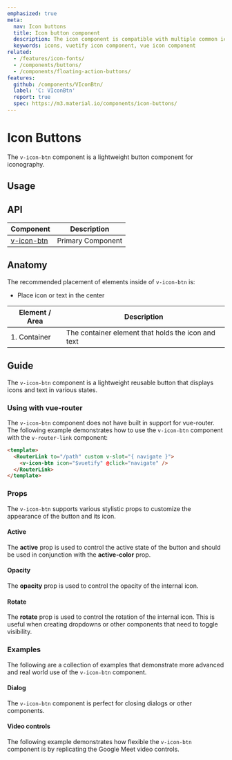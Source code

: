 ```yaml
---
emphasized: true
meta:
  nav: Icon buttons
  title: Icon button component
  description: The icon component is compatible with multiple common icon fonts such as Material Design Icons, Font Awesome and more.
  keywords: icons, vuetify icon component, vue icon component
related:
  - /features/icon-fonts/
  - /components/buttons/
  - /components/floating-action-buttons/
features:
  github: /components/VIconBtn/
  label: 'C: VIconBtn'
  report: true
  spec: https://m3.material.io/components/icon-buttons/
---
```


# Icon Buttons

The `v-icon-btn` component is a lightweight button component for iconography.

<PageFeatures />

## Usage

<ExamplesUsage name="v-icon-btn" />

<PromotedEntry />

## API

| Component | Description |
| - | - |
| [v-icon-btn](/api/v-icon-btn/) | Primary Component |

<ApiInline hide-links />

## Anatomy

The recommended placement of elements inside of `v-icon-btn` is:

* Place icon or text in the center

| Element / Area | Description |
| - | - |
| 1. Container | The container element that holds the icon and text |

## Guide

The `v-icon-btn` component is a lightweight reusable button that displays icons and text in various states.

### Using with vue-router

The `v-icon-btn` component does not have built in support for vue-router. The following example demonstrates how to use the `v-icon-btn` component with the `v-router-link` component:

```html
<template>
  <RouterLink to="/path" custom v-slot="{ navigate }">
    <v-icon-btn icon="$vuetify" @click="navigate" />
  </RouterLink>
</template>
```

### Props

The `v-icon-btn` supports various stylistic props to customize the appearance of the button and its icon.

#### Active

The **active** prop is used to control the active state of the button and should be used in conjunction with the **active-color** prop.

<ExamplesExample file="v-icon-btn/prop-active" />

#### Opacity

The **opacity** prop is used to control the opacity of the internal icon.

<ExamplesExample file="v-icon-btn/prop-opacity" />

#### Rotate

The **rotate** prop is used to control the rotation of the internal icon. This is useful when creating dropdowns or other components that need to toggle visibility.

<ExamplesExample file="v-icon-btn/prop-rotate" />

### Examples

The following are a collection of examples that demonstrate more advanced and real world use of the `v-icon-btn` component.

#### Dialog

The `v-icon-btn` component is perfect for closing dialogs or other components.

<ExamplesExample file="v-icon-btn/misc-dialog" />

#### Video controls

The following example demonstrates how flexible the `v-icon-btn` component is by replicating the Google Meet video controls.

<ExamplesExample file="v-icon-btn/misc-video-controls" />
